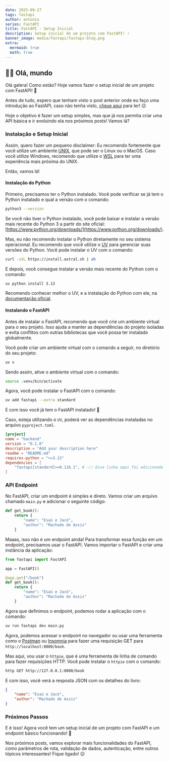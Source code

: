 ```yaml
---
date: 2025-09-27
tags: fastapi
author: antonio
series: FastAPI
title: FastAPI - Setup Inicial
description: Setup inicial de um projeto com FastAPI! ⚡️
banner_image: media/fastapi/fastapi-blog.png
extra:
  mermaid: true
  math: true
---
```


## 👋🏼 Olá, mundo

Olá galera! Como estão? Hoje vamos fazer o setup inicial de um projeto com FastAPI! 🚀

Antes de tudo, espero que tenham visto o post anterior onde eu faço uma introdução ao FastAPI, caso não tenha visto, [clique aqui](https://machadoah.github.io/series-fastapi.html) para ler! 😉

Hoje o objetivo é fazer um setup simples, mas que já nos permita criar uma API básica e ir evoluindo ela nos próximos posts! Vamos lá?

### Instalação e Setup Inicial

Assim, quero fazer um pequeno disclaimer: Eu recomendo fortemente que você utilize um ambiente [UNIX](https://pt.wikipedia.org/wiki/Unix), que pode ser o Linux ou o MacOS. Caso você utilize Windows, recomendo que utilize o [WSL](https://learn.microsoft.com/pt-br/windows/wsl/install) para ter uma experiência mais próxima do UNIX.

Então, vamos lá!

#### Instalação do Python

Primeiro, precisamos ter o Python instalado. Você pode verificar se já tem o Python instalado e qual a versão com o comando:

```bash
python3 --version
```

Se você não tiver o Python instalado, você pode baixar e instalar a versão mais recente do Python 3 a partir do site oficial: [https://www.python.org/downloads/](https://www.python.org/downloads/).

Mas, eu não recomendo instalar o Python diretamente no seu sistema operacional. Eu recomendo que você utilize o [UV](https://docs.astral.sh/uv/#installation) para gerenciar suas versões do Python. Você pode instalar o UV com o comando:

```bash
curl -sSL https://install.astral.sh | sh
```

E depois, você consegue instalar a versão mais recente do Python com o comando:

```bash
uv python install 3.13
```

Recomendo conhecer melhor o UV, e a instalação do Python com ele, na [documentação oficial](https://docs.astral.sh/uv/guides/install-python/).

#### Instalando o FastAPI

Antes de instalar o FastAPI, recomendo que você crie um ambiente virtual para o seu projeto. Isso ajuda a manter as dependências do projeto isoladas e evita conflitos com outras bibliotecas que você possa ter instalado globalmente.

Você pode criar um ambiente virtual com o comando a seguir, no diretório do seu projeto:

```bash
uv v
```

Sendo assim, ative o ambiente virtual com o comando:

```bash
source .venv/bin/activate
```

Agora, você pode instalar o FastAPI com o comando:

```bash
uv add fastapi --extra standard
```

E com isso você já tem o FastAPI instalado! 🎉

Caso, esteja utilizando o `UV`, poderá ver as dependências instaladas no arquivo `pyproject.toml`.

```toml
[project]
name = "backend"
version = "0.1.0"
description = "Add your description here"
readme = "README.md"
requires-python = ">=3.13"
dependencies = [
    "fastapi[standard]>=0.116.1", # 👈🏼 Essa linha aqui foi adicionada
]
```

### API Endpoint

No FastAPI, criar um endpoint é simples e direto. Vamos criar um arquivo chamado `main.py` e adicionar o seguinte código:

```python
def get_book():
    return {
        "name": "Esaú e Jacó",
        "author": "Machado de Assis"
    }
```

Maaas, isso não é um endpoint ainda! Para transformar essa função em um endpoint, precisamos usar o FastAPI. Vamos importar o FastAPI e criar uma instância da aplicação:

```python
from fastapi import FastAPI

app = FastAPI()

@app.get("/book")
def get_book():
    return {
        "name": "Esaú e Jacó",
        "author": "Machado de Assis"
    }
```

Agora que definimos o endpoint, podemos rodar a aplicação com o comando:

```bash
uv run fastapi dev main.py
```

Agora, podemos acessar o endpoint no navegador ou usar uma ferramenta como o [Postman](https://www.postman.com/) ou [Insomnia](https://insomnia.rest/) para fazer uma requisição GET para `http://localhost:8000/book`.

Mas aqui, vou usar o `httpie`, que é uma ferramenta de linha de comando para fazer requisições HTTP. Você pode instalar o `httpie` com o comando:

```bash
http GET http://127.0.0.1:8000/book
```

E com isso, você verá a resposta JSON com os detalhes do livro:

```json
{
    "name": "Esaú e Jacó",
    "author": "Machado de Assis"
}
```

### Próximos Passos

E é isso! Agora você tem um setup inicial de um projeto com FastAPI e um endpoint básico funcionando! 🎉

Nos próximos posts, vamos explorar mais funcionalidades do FastAPI, como parâmetros de rota, validação de dados, autenticação, entre outros tópicos interessantes! Fique ligado! 😉
